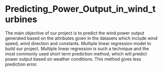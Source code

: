 # Predicting_Power_Output_in_wind_turbines
The main objective of our project is to predict the wind power output generated based on the attributes given in the datasets which include wind speed, wind direction and constants.
Multiple linear regression model to build our project. Multiple linear regression is such a technique and the most commonly used short term prediction method, which will predict power output based on weather conditions. This method gives less prediction error.
